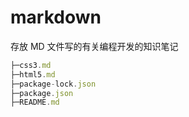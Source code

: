 # markdown

存放 MD 文件写的有关编程开发的知识笔记

``` javascript
├─css3.md
├─html5.md
├─package-lock.json
├─package.json
├─README.md
```
